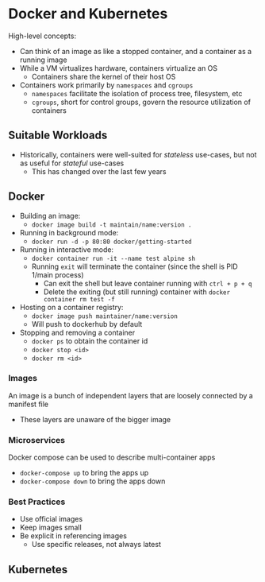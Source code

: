 # Docker and Kubernetes
High-level concepts:
* Can think of an image as like a stopped container, and a container as a running image
* While a VM virtualizes hardware, containers virtualize an OS
  * Containers share the kernel of their host OS
* Containers work primarily by `namespaces` and `cgroups`
  * `namespaces` facilitate the isolation of process tree, filesystem, etc
  * `cgroups`, short for control groups, govern the resource utilization of containers



## Suitable Workloads
* Historically, containers were well-suited for *stateless* use-cases, but not as useful for *stateful* use-cases
  * This has changed over the last few years


## Docker
* Building an image:
  * `docker image build -t maintain/name:version .`
* Running in background mode:
  * `docker run -d -p 80:80 docker/getting-started`
* Running in interactive mode:
  * `docker container run -it --name test alpine sh`
  * Running `exit` will terminate the container (since the shell is PID 1/main process)
    * Can exit the shell but leave container running with `ctrl + p + q`
    * Delete the exiting (but still running) container with `docker container rm test -f`
* Hosting on a container registry:
  * `docker image push maintainer/name:version`
  * Will push to dockerhub by default
* Stopping and removing a container
  * `docker ps` to obtain the container id
  * `docker stop <id>`
  * `docker rm <id>`


### Images
An image is a bunch of independent layers that are loosely connected by a manifest file
* These layers are unaware of the bigger image 


### Microservices
Docker compose can be used to describe multi-container apps
* `docker-compose up` to bring the apps up
* `docker-compose down` to bring the apps down

### Best Practices
* Use official images
* Keep images small
* Be explicit in referencing images
  * Use specific releases, not always latest

## Kubernetes
